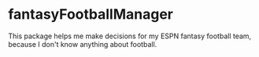 fantasyFootballManager
======================

This package helps me make decisions for my ESPN fantasy football team, because I don't know anything about football.
